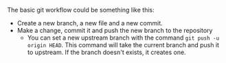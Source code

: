 The basic git workflow could be something like this:

- Create a new branch, a new file and a new commit.
- Make a change, commit it and push the new branch to the repository
  - You can set a new upstream branch with the command `git push -u origin HEAD`. This command will take the current branch and push it to upstream. If the branch doesn't exists, it creates one.
